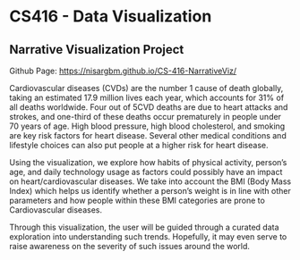 
# CS416 - Data Visualization

## Narrative Visualization Project

Github Page: https://nisargbm.github.io/CS-416-NarrativeViz/

Cardiovascular diseases (CVDs) are the number 1 cause of death globally, taking an estimated 17.9 million lives each year, which accounts for 31% of all deaths worldwide. Four out of 5CVD deaths are due to heart attacks and strokes, and one-third of these deaths occur prematurely in people under 70 years of age. High blood pressure, high blood cholesterol, and smoking are key risk factors for heart disease. Several other medical conditions and lifestyle choices can also put people at a higher risk for heart disease. 

Using the visualization, we explore how habits of physical activity, person’s age, and daily technology usage as factors could possibly have an impact on heart/cardiovascular diseases. We take into account the BMI (Body Mass Index) which helps us identify whether a person’s weight is in line with other parameters and how people within these BMI categories are prone to Cardiovascular diseases. 

Through this visualization, the user will be guided through a curated data exploration into understanding such trends. Hopefully, it may even serve to raise awareness on the severity of such issues around the world.
